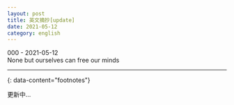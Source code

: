 ```yaml
---
layout: post
title: 英文摘抄[update]
date: 2021-05-12
category: english
---
```



000 - 2021-05-12  
None but ourselves can free our minds


---
{: data-content="footnotes"}

更新中...
